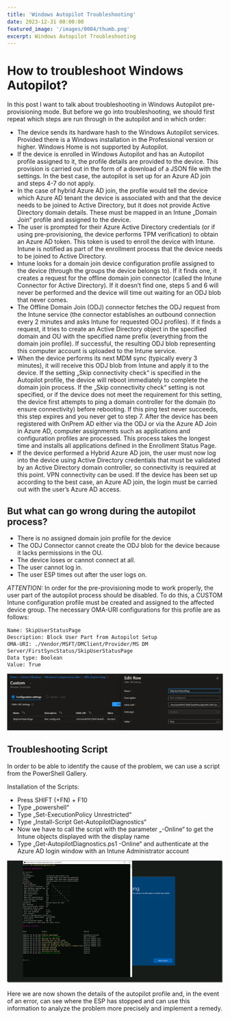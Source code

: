```yaml
---
title: 'Windows Autopilot Troubleshooting'
date: 2023-12-31 00:00:00
featured_image: '/images/0004/thumb.png'
excerpt: Windows Autopilot Troubleshooting
---
```


# How to troubleshoot Windows Autopilot?

In this post I want to talk about troubleshooting in Windows Autopilot pre-provisioning mode. But before we go into troubleshooting, we should first repeat which steps are run through in the autopilot and in which order:

- The device sends its hardware hash to the Windows Autopilot services. Provided there is a Windows installation in the Professional version or higher. Windows Home is not supported by Autopilot.
- If the device is enrolled in Windows Autopilot and has an Autopilot profile assigned to it, the profile details are provided to the device. This provision is carried out in the form of a download of a JSON file with the settings.
In the best case, the autopilot is set up for an Azure AD join and steps 4-7 do not apply.
- In the case of hybrid Azure AD join, the profile would tell the device which Azure AD tenant the device is associated with and that the device needs to be joined to Active Directory, but it does not provide Active Directory domain details. These must be mapped in an Intune „Domain Join“ profile and assigned to the device.
- The user is prompted for their Azure Active Directory credentials (or if using pre-provisioning, the device performs TPM verification) to obtain an Azure AD token. This token is used to enroll the device with Intune. Intune is notified as part of the enrollment process that the device needs to be joined to Active Directory.
- Intune looks for a domain join device configuration profile assigned to the device (through the groups the device belongs to). If it finds one, it creates a request for the offline domain join connector (called the Intune Connector for Active Directory). If it doesn’t find one, steps 5 and 6 will never be performed and the device will time out waiting for an ODJ blob that never comes.
- The Offline Domain Join (ODJ) connector fetches the ODJ request from the Intune service (the connector establishes an outbound connection every 2 minutes and asks Intune for requested ODJ profiles). If it finds a request, it tries to create an Active Directory object in the specified domain and OU with the specified name prefix (everything from the domain join profile). If successful, the resulting ODJ blob representing this computer account is uploaded to the Intune service.
- When the device performs its next MDM sync (typically every 3 minutes), it will receive this ODJ blob from Intune and apply it to the device. If the setting „Skip connectivity check“ is specified in the Autopilot profile, the device will reboot immediately to complete the domain join process. If the „Skip connectivity check“ setting is not specified, or if the device does not meet the requirement for this setting, the device first attempts to ping a domain controller for the domain (to ensure connectivity) before rebooting. If this ping test never succeeds, this step expires and you never get to step 7.
After the device has been registered with OnPrem AD either via the ODJ or via the Azure AD Join in Azure AD, computer assignments such as applications and configuration profiles are processed. This process takes the longest time and installs all applications defined in the Enrollment Status Page.
- If the device performed a Hybrid Azure AD join, the user must now log into the device using Active Directory credentials that must be validated by an Active Directory domain controller, so connectivity is required at this point. VPN connectivity can be used. If the device has been set up according to the best case, an Azure AD join, the login must be carried out with the user’s Azure AD access.

## But what can go wrong during the autopilot process?
- There is no assigned domain join profile for the device
- The ODJ Connector cannot create the ODJ blob for the device because it lacks permissions in the OU.
- The device loses or cannot connect at all.
- The user cannot log in.
- The user ESP times out after the user logs on.

_ATTENTION:_ In order for the pre-provisioning mode to work properly, the user part of the autopilot process should be disabled. To do this, a CUSTOM Intune configuration profile must be created and assigned to the affected device group. The necessary OMA-URI configurations for this profile are as follows:

```oma-uri
Name: SkipUserStatusPage
Description: Block User Part from Autopilot Setup
OMA-URI: ./Vendor/MSFT/DMClient/Provider/MS DM Server/FirstSyncStatus/SkipUserStatusPage
Data type: Boolean
Value: True
```
![](/images/0004/1.png)

## Troubleshooting Script
In order to be able to identify the cause of the problem, we can use a script from the PowerShell Gallery.

Installation of the Scripts:

- Press SHIFT (+FN) + F10
- Type „powershell“
- Type „Set-ExecutionPolicy Unrestricted“
- Type „Install-Script Get-AutopilotDiagnostics“
- Now we have to call the script with the parameter „-Online“ to get the Intune objects displayed with the display name
- Type „Get-AutopilotDiagnostics.ps1 -Online“ and authenticate at the Azure AD login window with an Intune Administrator account

![](/images/0004/2.png)

Here we are now shown the details of the autopilot profile and, in the event of an error, can see where the ESP has stopped and can use this information to analyze the problem more precisely and implement a remedy.